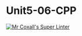 # Unit5-06-CPP
[![Mr Coxall's Super Linter](https://github.com/ICS3U-Programming-Spencer-S/Unit5-06-CPP/workflows/Mr%20Coxall's%20Super%20Linter/badge.svg)](https://github.com/ICS3U-Programming-Spencer-S/Unit5-06-CPP/actions/)
